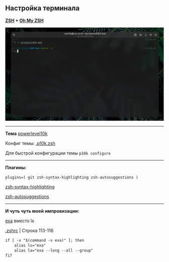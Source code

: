 ## Настройка терминала

**[ZSH](https://www.zsh.org/) + [Oh My ZSH](https://ohmyz.sh/)**

![terminal](terminal.png)

---

**Тема** [powerlevel10k](https://github.com/romkatv/powerlevel10k)

Конфиг темы: [.p10k.zsh](.p10k.zsh)

Для быстрой конфигурации темы `p10k configure`

---
**Плагины:**
```
plugins=( git zsh-syntax-highlighting zsh-autosuggestions )
```
[zsh-syntax-highlighting](https://github.com/zsh-users/zsh-syntax-highlighting)

[zsh-autosuggestions](https://github.com/zsh-users/zsh-autosuggestions)

---

**И чуть чуть моей импровизации:**

[exa](https://the.exa.website/) вместо ls

[.zshrc](.zshrc) | Строка 113-116
```
if [ -x "$(command -v exa)" ]; then
    alias ls="exa"
    alias la="exa --long --all --group"
fi7
```